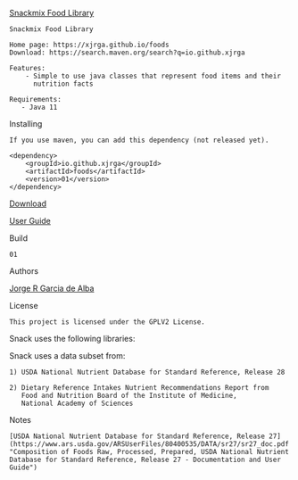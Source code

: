 [Snackmix Food Library](https://xjrga.github.io/foods "Snackmix Food Library")

    Snackmix Food Library 
    
    Home page: https://xjrga.github.io/foods
    Download: https://search.maven.org/search?q=io.github.xjrga
    
    Features:
        - Simple to use java classes that represent food items and their 
          nutrition facts
    
    Requirements:
       - Java 11

Installing

    If you use maven, you can add this dependency (not released yet).

    <dependency>
        <groupId>io.github.xjrga</groupId>
        <artifactId>foods</artifactId>
        <version>01</version>
    </dependency>

    
[Download](https://search.maven.org/search?q=io.github.xjrga "Snackmix: Food Combination Library")

[User Guide](https://xjrga.github.io/foods "User Guide")

Build

    01

Authors

[Jorge R Garcia de Alba](https://xjrga.github.io "Jorge R Garcia de Alba")

License

    This project is licensed under the GPLV2 License.


Snack uses the following libraries:

    
    
Snack uses a data subset from:

    1) USDA National Nutrient Database for Standard Reference, Release 28
    
    2) Dietary Reference Intakes Nutrient Recommendations Report from 
       Food and Nutrition Board of the Institute of Medicine, 
       National Academy of Sciences

Notes
    
    [USDA National Nutrient Database for Standard Reference, Release 27](https://www.ars.usda.gov/ARSUserFiles/80400535/DATA/sr27/sr27_doc.pdf "Composition of Foods Raw, Processed, Prepared, USDA National Nutrient Database for Standard Reference, Release 27 - Documentation and User Guide")
              